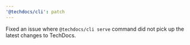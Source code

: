 ```yaml
---
'@techdocs/cli': patch
---
```


Fixed an issue where `@techdocs/cli serve` command did not pick up the latest changes to TechDocs.
